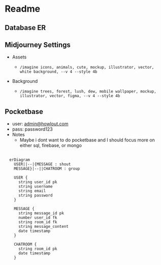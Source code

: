 # Readme

## Database ER

## Midjourney Settings

- Assets
  - `/imagine icons, animals, cute, mockup, illustrator, vector, white background, --v 4 --style 4b`

- Background
  - `/imagine trees, forest, lush, dew, mobile wallpaper, mockup, illustrator, vector, figma, --v 4 --style 4b`

## Pocketbase

- user: admin@howlout.com
- pass: password123
- Notes
  - Maybe i dont want to do pocketbase and I should focus more on either sql, firebase, or mongo

##

```mermaid
  erDiagram
    USER||--|{MESSAGE : shout
    MESSAGE}|--||CHATROOM : group

    USER {
      string user_id pk
      string username
      string email
      string password
    }

    MESSAGE {
      string message_id pk
      number user_id fk
      string room_id fk
      string message_content
      date timestamp
    }

    CHATROOM {
      string room_id pk
      date timestamp
    }
```
